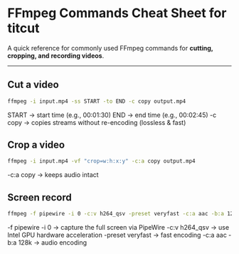 # FFmpeg Commands Cheat Sheet for titcut

A quick reference for commonly used FFmpeg commands for **cutting, cropping, and recording videos**.

---

## Cut a video

```bash
ffmpeg -i input.mp4 -ss START -to END -c copy output.mp4
```
START → start time (e.g., 00:01:30)
END → end time (e.g., 00:02:45)
-c copy → copies streams without re-encoding (lossless & fast)

## Crop a video

```bash
ffmpeg -i input.mp4 -vf "crop=w:h:x:y" -c:a copy output.mp4
```

-c:a copy → keeps audio intact

## Screen record

```bash
ffmpeg -f pipewire -i 0 -c:v h264_qsv -preset veryfast -c:a aac -b:a 128k output.mp4
```

-f pipewire -i 0 → capture the full screen via PipeWire
-c:v h264_qsv → use Intel GPU hardware acceleration
-preset veryfast → fast encoding
-c:a aac -b:a 128k → audio encoding

